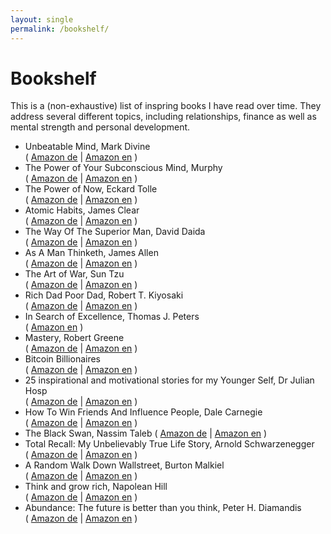 ```yaml
---
layout: single
permalink: /bookshelf/
---
```

# Bookshelf

This is a (non-exhaustive) list of inspring books I have read over time. They address several different topics, including
relationships, finance as well as mental strength and personal development.

* Unbeatable Mind, Mark Divine  
 ( [Amazon de](https://amzn.to/3aLMV9G) \| [Amazon en](https://amzn.to/3aG2AHw) )
* The Power of Your Subconscious Mind, Murphy  
( [Amazon de](https://amzn.to/3nTxrnI) \| [Amazon en](https://amzn.to/38I3CQw) )
* The Power of Now, Eckard Tolle  
( [Amazon de](https://amzn.to/3hlTaCq) \| [Amazon en](https://amzn.to/2WLsW2M) )
* Atomic Habits, James Clear  
( [Amazon de](https://amzn.to/3mWNhfP) \| [Amazon en](https://amzn.to/3mT92gT) )
* The Way Of The Superior Man, David Daida  
( [Amazon de](https://amzn.to/3mStNZR) \| [Amazon en](https://amzn.to/2KuAjsT) )
* As A Man Thinketh, James Allen  
( [Amazon de](https://amzn.to/3hognUc) \| [Amazon en](https://amzn.to/3aG6mAG) )
* The Art of War, Sun Tzu  
( [Amazon de](https://amzn.to/2WLYmWr) \| [Amazon en](https://amzn.to/3pljFdM) )
* Rich Dad Poor Dad, Robert T. Kiyosaki  
( [Amazon de](https://amzn.to/2M3vYwY) \| [Amazon en](https://amzn.to/3hnAMJ3) )
* In Search of Excellence, Thomas J. Peters  
( [Amazon en](https://amzn.to/34P8zpB) )
* Mastery, Robert Greene  
( [Amazon de](https://amzn.to/3mTo8D0) \| [Amazon en](https://amzn.to/2WQwYXE) )
* Bitcoin Billionaires  
( [Amazon de](https://amzn.to/2KI4Jrr) \| [Amazon en](https://amzn.to/3aOJ2Rc) )
* 25 inspirational and motivational stories for my Younger Self, Dr Julian Hosp  
( [Amazon de](https://amzn.to/2KTcryN) \| [Amazon en](https://amzn.to/2KFokIL) )
* How To Win Friends And Influence People, Dale Carnegie  
( [Amazon de](https://amzn.to/3poG4qE) \| [Amazon en](https://amzn.to/2M2HwAy) )
* The Black Swan, Nassim Taleb 
( [Amazon de](https://amzn.to/3aHCTq5) \| [Amazon en](https://amzn.to/3pqOJZF) )
* Total Recall: My Unbelievably True Life Story, Arnold Schwarzenegger  
( [Amazon de](https://amzn.to/3ppOL3T) \| [Amazon en](https://amzn.to/3hjZ2Mi) )
* A Random Walk Down Wallstreet, Burton Malkiel  
( [Amazon de](https://amzn.to/3psTTo8) \| [Amazon en](https://amzn.to/37OII35) )
* Think and grow rich, Napolean Hill  
( [Amazon de](https://amzn.to/3hnEjaE) \| [Amazon en](https://amzn.to/3nXeBvW) )
* Abundance: The future is better than you think, Peter H. Diamandis  
( [Amazon de](https://amzn.to/3nTXM4X) \| [Amazon en](https://amzn.to/38yc4lq) )
